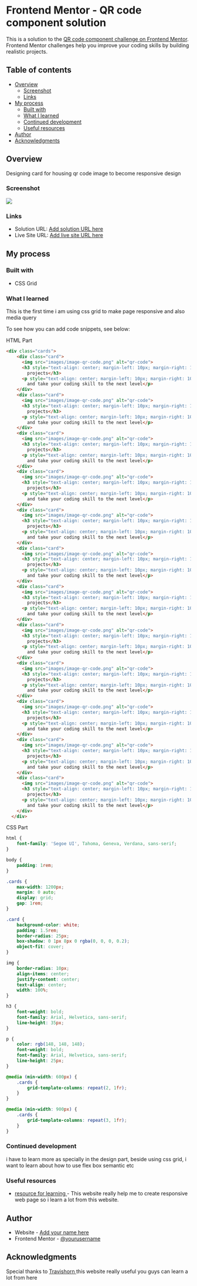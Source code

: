 # Frontend Mentor - QR code component solution

This is a solution to the [QR code component challenge on Frontend Mentor](https://www.frontendmentor.io/challenges/qr-code-component-iux_sIO_H). Frontend Mentor challenges help you improve your coding skills by building realistic projects. 

## Table of contents

- [Overview](#overview)
  - [Screenshot](#screenshot)
  - [Links](#links)
- [My process](#my-process)
  - [Built with](#built-with)
  - [What I learned](#what-i-learned)
  - [Continued development](#continued-development)
  - [Useful resources](#useful-resources)
- [Author](#author)
- [Acknowledgments](#acknowledgments)

## Overview

Designing card for housing qr code image to become responsive design

### Screenshot

![](images/responsive-card-design.png)

### Links

- Solution URL: [Add solution URL here](https://github.com/ogibinedi/css-grid-card-element)
- Live Site URL: [Add live site URL here](https://css-grid-element.netlify.app)

## My process

### Built with

- CSS Grid

### What I learned

This is the first time i am using css grid to make page responsive and also media query

To see how you can add code snippets, see below:

HTML Part

```html
<div class="cards">
    <div class="card">
      <img src="images/image-qr-code.png" alt="qr-code">
      <h3 style="text-align: center; margin-left: 10px; margin-right: 10px">Improve your front-end skills by building
        projects</h3>
      <p style="text-align: center; margin-left: 10px; margin-right: 10px">Scan the qr code to visit the Front-end Mentor
        and take your coding skill to the next level</p>
    </div>
    <div class="card">
      <img src="images/image-qr-code.png" alt="qr-code">
      <h3 style="text-align: center; margin-left: 10px; margin-right: 10px">Improve your front-end skills by building
        projects</h3>
      <p style="text-align: center; margin-left: 10px; margin-right: 10px">Scan the qr code to visit the Front-end Mentor
        and take your coding skill to the next level</p>
    </div>
    <div class="card">
      <img src="images/image-qr-code.png" alt="qr-code">
      <h3 style="text-align: center; margin-left: 10px; margin-right: 10px">Improve your front-end skills by building
        projects</h3>
      <p style="text-align: center; margin-left: 10px; margin-right: 10px">Scan the qr code to visit the Front-end Mentor
        and take your coding skill to the next level</p>
    </div>
    <div class="card">
      <img src="images/image-qr-code.png" alt="qr-code">
      <h3 style="text-align: center; margin-left: 10px; margin-right: 10px">Improve your front-end skills by building
        projects</h3>
      <p style="text-align: center; margin-left: 10px; margin-right: 10px">Scan the qr code to visit the Front-end Mentor
        and take your coding skill to the next level</p>
    </div>
    <div class="card">
      <img src="images/image-qr-code.png" alt="qr-code">
      <h3 style="text-align: center; margin-left: 10px; margin-right: 10px">Improve your front-end skills by building
        projects</h3>
      <p style="text-align: center; margin-left: 10px; margin-right: 10px">Scan the qr code to visit the Front-end Mentor
        and take your coding skill to the next level</p>
    </div>
    <div class="card">
      <img src="images/image-qr-code.png" alt="qr-code">
      <h3 style="text-align: center; margin-left: 10px; margin-right: 10px">Improve your front-end skills by building
        projects</h3>
      <p style="text-align: center; margin-left: 10px; margin-right: 10px">Scan the qr code to visit the Front-end Mentor
        and take your coding skill to the next level</p>
    </div>
    <div class="card">
      <img src="images/image-qr-code.png" alt="qr-code">
      <h3 style="text-align: center; margin-left: 10px; margin-right: 10px">Improve your front-end skills by building
        projects</h3>
      <p style="text-align: center; margin-left: 10px; margin-right: 10px">Scan the qr code to visit the Front-end Mentor
        and take your coding skill to the next level</p>
    </div>
    <div class="card">
      <img src="images/image-qr-code.png" alt="qr-code">
      <h3 style="text-align: center; margin-left: 10px; margin-right: 10px">Improve your front-end skills by building
        projects</h3>
      <p style="text-align: center; margin-left: 10px; margin-right: 10px">Scan the qr code to visit the Front-end Mentor
        and take your coding skill to the next level</p>
    </div>
    <div class="card">
      <img src="images/image-qr-code.png" alt="qr-code">
      <h3 style="text-align: center; margin-left: 10px; margin-right: 10px">Improve your front-end skills by building
        projects</h3>
      <p style="text-align: center; margin-left: 10px; margin-right: 10px">Scan the qr code to visit the Front-end Mentor
        and take your coding skill to the next level</p>
    </div>
    <div class="card">
      <img src="images/image-qr-code.png" alt="qr-code">
      <h3 style="text-align: center; margin-left: 10px; margin-right: 10px">Improve your front-end skills by building
        projects</h3>
      <p style="text-align: center; margin-left: 10px; margin-right: 10px">Scan the qr code to visit the Front-end Mentor
        and take your coding skill to the next level</p>
    </div>
    <div class="card">
      <img src="images/image-qr-code.png" alt="qr-code">
      <h3 style="text-align: center; margin-left: 10px; margin-right: 10px">Improve your front-end skills by building
        projects</h3>
      <p style="text-align: center; margin-left: 10px; margin-right: 10px">Scan the qr code to visit the Front-end Mentor
        and take your coding skill to the next level</p>
    </div>
    <div class="card">
      <img src="images/image-qr-code.png" alt="qr-code">
      <h3 style="text-align: center; margin-left: 10px; margin-right: 10px">Improve your front-end skills by building
        projects</h3>
      <p style="text-align: center; margin-left: 10px; margin-right: 10px">Scan the qr code to visit the Front-end Mentor
        and take your coding skill to the next level</p>
    </div>
  </div>
```

CSS Part

```css
html {
    font-family: 'Segoe UI', Tahoma, Geneva, Verdana, sans-serif;
}

body {
    padding: 1rem;
}

.cards {
    max-width: 1200px;
    margin: 0 auto;
    display: grid;
    gap: 1rem;
}

.card {
    background-color: white;
    padding: 1.5rem;
    border-radius: 25px;
    box-shadow: 0 1px 8px 0 rgba(0, 0, 0, 0.2);
    object-fit: cover;
}

img {
    border-radius: 10px;
    align-items: center;
    justify-content: center;
    text-align: center;
    width: 100%;
}

h3 {
    font-weight: bold;
    font-family: Arial, Helvetica, sans-serif;
    line-height: 35px;
}

p {
    color: rgb(148, 148, 148);
    font-weight: bold;
    font-family: Arial, Helvetica, sans-serif;
    line-height: 25px;
}

@media (min-width: 600px) {
    .cards {
        grid-template-columns: repeat(2, 1fr);
    }
}

@media (min-width: 900px) {
    .cards {
        grid-template-columns: repeat(3, 1fr);
    }
}
```

### Continued development

i have to learn more as specially in the design part, beside using css grid, i want to learn about how to use flex box semantic etc

### Useful resources

- [resource for learning ](https://travishorn.com) - This website really help me to create responsive web page so i learn a lot from this website.

## Author

- Website - [Add your name here](https://github.com/ogibinedi/)
- Frontend Mentor - [@yourusername](https://www.frontendmentor.io/profile/ogibinedi)

## Acknowledgments

Special thanks to [Travishorn ](https://travishorn.com) this website really useful you guys can learn a lot from here 

